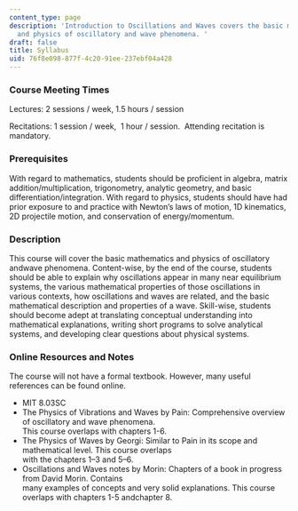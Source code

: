 ```yaml
---
content_type: page
description: 'Introduction to Oscillations and Waves covers the basic mathematics
  and physics of oscillatory and wave phenomena. '
draft: false
title: Syllabus
uid: 76f8e098-877f-4c20-91ee-237ebf04a428
---
```

### **Course Meeting Times**

Lectures: 2 sessions / week, 1.5 hours / session

Recitations: 1 session / week,  1 hour / session.  Attending recitation is mandatory.

### **Prerequisites**

With regard to mathematics, students should be proficient in algebra, matrix addition/multiplication, trigonometry, analytic geometry, and basic differentiation/integration. With regard to physics, students should have had prior exposure to and practice with Newton’s laws of motion, 1D kinematics, 2D projectile motion, and conservation of energy/momentum.

### **Description**

This course will cover the basic mathematics and physics of oscillatory andwave phenomena. Content-wise, by the end of the course, students should be able to explain why oscillations appear in many near equilibrium systems, the various mathematical properties of those oscillations in various contexts, how oscillations and waves are related, and the basic mathematical description and properties of a wave. Skill-wise, students should become adept at translating conceptual understanding into mathematical explanations, writing short programs to solve analytical systems, and developing clear questions about physical systems.

### **Online Resources and Notes**

The course will not have a formal textbook. However, many useful references can be found online.

- MIT 8.03SC 
- The Physics of Vibrations and Waves by Pain: Comprehensive overview of oscillatory and wave phenomena.   
    This course overlaps with chapters 1-6.
- The Physics of Waves by Georgi: Similar to Pain in its scope and mathematical level. This course overlaps   
    with the chapters 1–3 and 5–6.
- Oscillations and Waves notes by Morin: Chapters of a book in progress from David Morin. Contains   
    many examples of concepts and very solid explanations. This course overlaps with chapters 1-5 andchapter 8.
